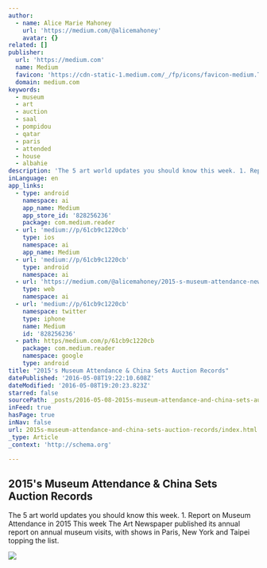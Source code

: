 ```yaml
---
author:
  - name: Alice Marie Mahoney
    url: 'https://medium.com/@alicemahoney'
    avatar: {}
related: []
publisher:
  url: 'https://medium.com'
  name: Medium
  favicon: 'https://cdn-static-1.medium.com/_/fp/icons/favicon-medium.TAS6uQ-Y7kcKgi0xjcYHXw.ico'
  domain: medium.com
keywords:
  - museum
  - art
  - auction
  - saal
  - pompidou
  - qatar
  - paris
  - attended
  - house
  - albahie
description: 'The 5 art world updates you should know this week. 1. Report on Museum Attendance in 2015 This week The Art Newspaper published its annual report on annual museum visits, with shows in Paris, New York and Taipei topping the list.'
inLanguage: en
app_links:
  - type: android
    namespace: ai
    app_name: Medium
    app_store_id: '828256236'
    package: com.medium.reader
  - url: 'medium://p/61cb9c1220cb'
    type: ios
    namespace: ai
    app_name: Medium
  - url: 'medium://p/61cb9c1220cb'
    type: android
    namespace: ai
  - url: 'https://medium.com/@alicemahoney/2015-s-museum-attendance-new-auction-records-in-china-61cb9c1220cb'
    type: web
    namespace: ai
  - url: 'medium://p/61cb9c1220cb'
    namespace: twitter
    type: iphone
    name: Medium
    id: '828256236'
  - path: https/medium.com/p/61cb9c1220cb
    package: com.medium.reader
    namespace: google
    type: android
title: "2015's Museum Attendance & China Sets Auction Records"
datePublished: '2016-05-08T19:22:10.608Z'
dateModified: '2016-05-08T19:20:23.823Z'
starred: false
sourcePath: _posts/2016-05-08-2015s-museum-attendance-and-china-sets-auction-records.md
inFeed: true
hasPage: true
inNav: false
url: 2015s-museum-attendance-and-china-sets-auction-records/index.html
_type: Article
_context: 'http://schema.org'

---
```

<article style=""><h1>2015's Museum Attendance &amp; China Sets Auction Records</h1><p>The 5 art world updates you should know this week. 1. Report on Museum Attendance in 2015 This week The Art Newspaper published its annual report on annual museum visits, with shows in Paris, New York and Taipei topping the list.</p><img src="https://cdn-images-1.medium.com/max/1200/1*F8Gv0ki9hFzohMUNAuzjqg.jpeg" /></article>